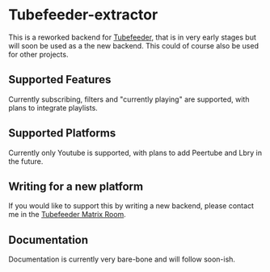 # Tubefeeder-extractor

This is a reworked backend for [Tubefeeder](https://github.com/Schmiddiii/Tubefeeder), that is in very early stages but will soon be used as a the new backend.
This could of course also be used for other projects.

## Supported Features

Currently subscribing, filters and "currently playing" are supported, with plans to integrate playlists.

## Supported Platforms

Currently only Youtube is supported, with plans to add Peertube and Lbry in the future.

## Writing for a new platform

If you would like to support this by writing a new backend, please contact me in the [Tubefeeder Matrix Room](https://matrix.to/#/%23tubefeeder:matrix.org?via=matrix.org).

## Documentation

Documentation is currently very bare-bone and will follow soon-ish.
